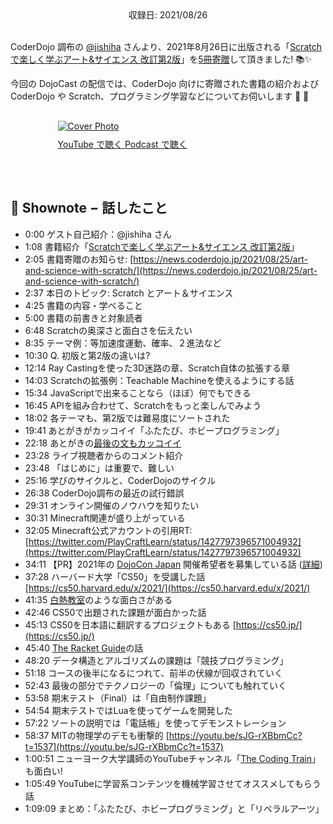 <div style="text-align: center;">収録日: 2021/08/26</div><br>

CoderDojo 調布の [@jishiha](https://twitter.com/jishiha) さんより、2021年8月26日に出版される「[Scratchで楽しく学ぶアート&サイエンス 改訂第2版](https://www.nikkeibp.co.jp/atclpubmkt/book/21/S70140/)」を[5冊寄贈](https://news.coderdojo.jp/2021/08/25/art-and-science-with-scratch/)して頂きました! 📚✨

今回の DojoCast の配信では、CoderDojo 向けに寄贈された書籍の紹介および CoderDojo や Scratch、プログラミング学習などについてお伺いします 🎤 👥

<div style="margin: 30px auto; max-width: 70%;">
  <a href='https://youtu.be/Igm7lYTxkbc' target='_blank' rel='noopenner'><img src="/podcasts/24.jpg" alt="Cover Photo" style="margin-bottom: 10px;"></a>
  <div class="btn-cover">
    <a class="btn-blue" style='padding: 12px 0px;' href="https://youtu.be/Igm7lYTxkbc" target='_blank' rel='noopenner'><i class="fa fa-youtube"></i> YouTube で聴く </a>
    <a class="btn-blue" style='padding: 12px 0px;' href="https://anchor.fm/coderdojo-japan/episodes/024---Scratch-e16in4n" target='_blank' rel='noopenner'><i class="fas fa-podcast"></i> Podcast で聴く </a>
  </div>
</div>

<br>

## 📝 Shownote − 話したこと

- 0:00 ゲスト自己紹介：@jishiha さん
- 1:08 書籍紹介「[Scratchで楽しく学ぶアート&サイエンス 改訂第2版](https://www.nikkeibp.co.jp/atclpubmkt/book/21/S70140/)」
- 2:05 書籍寄贈のお知らせ: [https://news.coderdojo.jp/2021/08/25/art-and-science-with-scratch/](https://news.coderdojo.jp/2021/08/25/art-and-science-with-scratch/)
- 2:37 本日のトピック: Scratch とアート＆サイエンス
- 4:25 書籍の内容・学べること
- 5:00 書籍の前書きと対象読者
- 6:48 Scratchの奥深さと面白さを伝えたい
- 8:35 テーマ例：等加速度運動、確率、２進法など
- 10:30 Q. 初版と第2版の違いは?
- 12:14 Ray Castingを使った3D迷路の章、Scratch自体の拡張する章
- 14:03 Scratchの拡張例：Teachable Machineを使えるようにする話
- 15:34 JavaScriptで出来ることなら（ほぼ）何でもできる
- 16:45 APIを組み合わせて、Scratchをもっと楽しんでみよう
- 18:02 各テーマも、第2版では難易度にソートされた
- 19:41 あとがきがカッコイイ「ふたたび、ホビープログラミング」
- 22:18 あとがきの[最後の文もカッコイイ](https://twitter.com/abee2/status/1430768488965042176)
- 23:28 ライブ視聴者からのコメント紹介
- 23:48 「はじめに」は重要で、難しい
- 25:16 学びのサイクルと、CoderDojoのサイクル
- 26:38 CoderDojo調布の最近の試行錯誤
- 29:31 オンライン開催のノウハウを知りたい
- 30:31 Minecraft関連が盛り上がっている
- 32:05 Minecraft公式アカウントの引用RT: [https://twitter.com/PlayCraftLearn/status/1427797396571004932](https://twitter.com/PlayCraftLearn/status/1427797396571004932)
- 34:11 【PR】2021年の [DojoCon Japan](https://dojocon2020.coderdojo.jp/) 開催希望者を募集している話 ([詳細](https://www.facebook.com/groups/coderdojo.jp/posts/4166403556806345/))
- 37:28 ハーバード大学「CS50」を受講した話 [https://cs50.harvard.edu/x/2021/](https://cs50.harvard.edu/x/2021/)
- 41:35 [白熱教室](https://ja.wikipedia.org/wiki/%E7%99%BD%E7%86%B1%E6%95%99%E5%AE%A4)のような面白さがある
- 42:46 CS50で出題された課題が面白かった話
- 45:13 CS50を日本語に翻訳するプロジェクトもある [https://cs50.jp/](https://cs50.jp/)
- 45:40 [The Racket Guide](https://docs.racket-lang.org/guide/)の話
- 48:20 データ構造とアルゴリズムの課題は「競技プログラミング」
- 51:18 コースの後半になるにつれて、前半の伏線が回収されていく
- 52:43 最後の部分でテクノロジーの「倫理」についても触れていく
- 53:58 期末テスト（Final）は「自由制作課題」
- 54:54 期末テストではLuaを使ってゲームを開発した
- 57:22 ソートの説明では「電話帳」を使ってデモンストレーション
- 58:37 MITの物理学のデモも衝撃的 [https://youtu.be/sJG-rXBbmCc?t=1537](https://youtu.be/sJG-rXBbmCc?t=1537)
- 1:00:51 ニューヨーク大学講師のYouTubeチャンネル「[The Coding Train](https://www.youtube.com/thecodingtrain)」も面白い!
- 1:05:49 YouTubeに学習系コンテンツを機械学習させてオススメしてもらう話
- 1:09:09 まとめ：「ふたたび、ホビープログラミング」と「リベラルアーツ」

<br><br>

